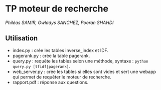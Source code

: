 # TP moteur de recherche
*Philéas SAMIR, Gwladys SANCHEZ, Pooran SHAHDI*

## Utilisation
- index.py : crée les tables inverse_index et IDF.
- pagerank.py : crée la table pagerank.
- query.py : requête les tables selon une méthode, syntaxe : `python query.py [tfidf|pagerank]`.
- web_server.py : crée les tables si elles sont vides et sert une webapp qui permet de requêter le moteur de recherche.
- rapport.pdf : réponse aux questions.